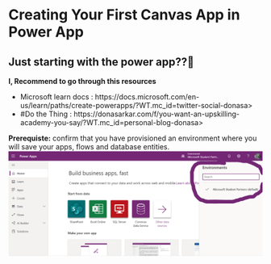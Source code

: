 # Creating Your First Canvas App in Power App

## Just starting with the power app??🧐

__I, Recommend to go through this resources__
<ul>
  <li>Microsoft learn docs : https://docs.microsoft.com/en-us/learn/paths/create-powerapps/?WT.mc_id=twitter-social-donasa></li>
<li>#Do the Thing : https://donasarkar.com/f/you-want-an-upskilling-academy-you-say/?WT.mc_id=personal-blog-donasa> </li>
</ul>

__Prerequiste:__
 confirm that you have provisioned an environment where you will save your apps, flows and database entities. 
 <img src="environment.png">
 </img>
 
 
 
 
